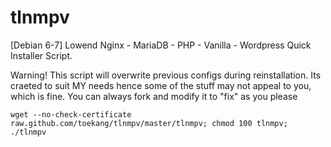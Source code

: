 tlnmpv
======

[Debian 6-7] Lowend Nginx - MariaDB - PHP - Vanilla - Wordpress Quick Installer Script.

Warning! This script will overwrite previous configs during reinstallation.
Its craeted to suit MY needs hence some of the stuff may not appeal to you, which is fine. You can always fork and modify it to "fix" as you please

<code>wget --no-check-certificate raw.github.com/toekang/tlnmpv/master/tlnmpv; chmod 100 tlnmpv; ./tlnmpv<code>


